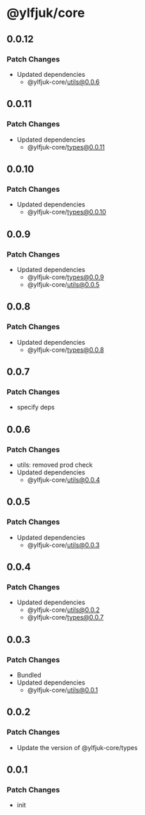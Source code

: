 # @ylfjuk/core

## 0.0.12

### Patch Changes

- Updated dependencies
  - @ylfjuk-core/utils@0.0.6

## 0.0.11

### Patch Changes

- Updated dependencies
  - @ylfjuk-core/types@0.0.11

## 0.0.10

### Patch Changes

- Updated dependencies
  - @ylfjuk-core/types@0.0.10

## 0.0.9

### Patch Changes

- Updated dependencies
  - @ylfjuk-core/types@0.0.9
  - @ylfjuk-core/utils@0.0.5

## 0.0.8

### Patch Changes

- Updated dependencies
  - @ylfjuk-core/types@0.0.8

## 0.0.7

### Patch Changes

- specify deps

## 0.0.6

### Patch Changes

- utils: removed prod check
- Updated dependencies
  - @ylfjuk-core/utils@0.0.4

## 0.0.5

### Patch Changes

- Updated dependencies
  - @ylfjuk-core/utils@0.0.3

## 0.0.4

### Patch Changes

- Updated dependencies
  - @ylfjuk-core/utils@0.0.2
  - @ylfjuk-core/types@0.0.7

## 0.0.3

### Patch Changes

- Bundled
- Updated dependencies
  - @ylfjuk-core/utils@0.0.1

## 0.0.2

### Patch Changes

- Update the version of @ylfjuk-core/types

## 0.0.1

### Patch Changes

- init

